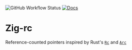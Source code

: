 ![GitHub Workflow Status](https://img.shields.io/github/actions/workflow/status/Aandreba/zig-rc/tests.yml)
[![Docs](https://img.shields.io/badge/docs-zig-blue)](https://aandreba.github.io/zig-rc/)

# Zig-rc

Reference-counted pointers inspired by Rust's [`Rc`](https://doc.rust-lang.org/stable/std/rc/struct.Rc.html) and [`Arc`](https://doc.rust-lang.org/stable/std/sync/struct.Arc.html)
